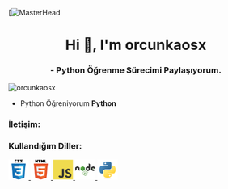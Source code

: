 [![MasterHead]([https://www.pinterest.com/pin/708261478893160262/](https://www.google.com/search?sca_esv=781689f199775288&sxsrf=ACQVn09V9E27UQIdtHIfq_Iut4Hj-RXpWg:1709457409396&q=man+pp&tbm=isch&source=lnms&sa=X&ved=2ahUKEwie8JSN4deEAxWbVPEDHVrMCvAQ0pQJegQICxAB&cshid=1709457648517192&biw=1528&bih=750&dpr=1.25#imgrc=bnQYa71-Z4et5M))
<h1 align="center">Hi 👋, I'm orcunkaosx</h1>
<h3 align="center">- Python Öğrenme Sürecimi Paylaşıyorum.</h3>

<p align="left"> <img src="https://komarev.com/ghpvc/?username=orcunkaosx&label=Profile%20views&color=0e75b6&style=flat" alt="orcunkaosx" /> </p>

- Python Öğreniyorum **Python**

<h3 align="left">İletişim:</h3>
<p align="left">
</p>

<h3 align="left">Kullandığım Diller:</h3>
<p align="left"> <a href="https://www.w3schools.com/css/" target="_blank" rel="noreferrer"> <img src="https://raw.githubusercontent.com/devicons/devicon/master/icons/css3/css3-original-wordmark.svg" alt="css3" width="40" height="40"/> </a> <a href="https://www.w3.org/html/" target="_blank" rel="noreferrer"> <img src="https://raw.githubusercontent.com/devicons/devicon/master/icons/html5/html5-original-wordmark.svg" alt="html5" width="40" height="40"/> </a> <a href="https://developer.mozilla.org/en-US/docs/Web/JavaScript" target="_blank" rel="noreferrer"> <img src="https://raw.githubusercontent.com/devicons/devicon/master/icons/javascript/javascript-original.svg" alt="javascript" width="40" height="40"/> </a> <a href="https://nodejs.org" target="_blank" rel="noreferrer"> <img src="https://raw.githubusercontent.com/devicons/devicon/master/icons/nodejs/nodejs-original-wordmark.svg" alt="nodejs" width="40" height="40"/> </a> <a href="https://www.python.org" target="_blank" rel="noreferrer"> <img src="https://raw.githubusercontent.com/devicons/devicon/master/icons/python/python-original.svg" alt="python" width="40" height="40"/> </a> </p>

